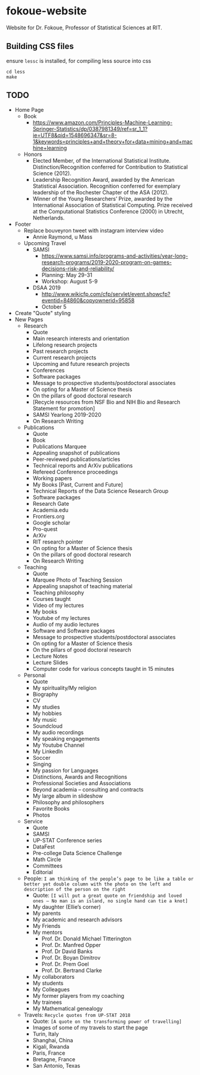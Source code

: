# fokoue-website

Website for Dr. Fokoue, Professor of Statistical Sciences at RIT.

## Building CSS files

ensure `lessc` is installed, for compiling less source into css

```
cd less
make
```

## TODO

- Home Page
	- Book
        - https://www.amazon.com/Principles-Machine-Learning-Springer-Statistics/dp/0387981349/ref=sr_1_1?ie=UTF8&qid=1548696347&sr=8-1&keywords=principles+and+theory+for+data+mining+and+machine+learning
	- Honors
		- Elected Member, of the International Statistical Institute. Distinction/Recognition conferred for Contribution to Statistical Science (2012).
		- Leadership Recognition Award, awarded by the American Statistical Association. Recognition conferred for exemplary leadership of the Rochester Chapter of the ASA (2012).
		- Winner of the Young Researchers’ Prize, awarded by the International Association of Statistical Computing. Prize received at the Computational Statistics Conference (2000) in Utrecht, Netherlands.
- Footer
	- Replace bouveyron tweet with instagram interview video
        - Annie Raymond, u Mass
	- Upcoming Travel
		- SAMSI
            - https://www.samsi.info/programs-and-activities/year-long-research-programs/2019-2020-program-on-games-decisions-risk-and-reliability/
        	- Planning: May 29-31
        	- Workshop: August 5-9
		- DSAA 2019
            - http://www.wikicfp.com/cfp/servlet/event.showcfp?eventid=84860&copyownerid=95858
        	- October 5
- Create "Quote" styling
- New Pages
	- Research
		- Quote
		- Main research interests and orientation
    	- Lifelong research projects
    	- Past research projects
    	- Current research projects
    	- Upcoming and future research projects
    	- Conferences
    	- Software packages
    	- Message to prospective students/postdoctoral associates
    	- On opting for a Master of Science thesis
    	- On the pillars of good doctoral research
    	- [Recycle resources from NSF Bio and NIH Bio and Research Statement for promotion]
    	- SAMSI Yearlong 2019-2020
    	- On Research Writing
	- Publications
		- Quote
		- Book
		- Publications Marquee
		- Appealing snapshot of publications
		- Peer-reviewed publications/articles
		- Technical reports and ArXiv publications
		- Refereed Conference proceedings
		- Working papers
		- My Books [Past, Current and Future]
		- Technical Reports of the Data Science Research Group
		- Software packages
		- Research Gate
		- Academia.edu
		- Frontiers.org
		- Google scholar
		- Pro-quest
		- ArXiv
		- RIT research pointer
		- On opting for a Master of Science thesis
		- On the pillars of good doctoral research
		- On Research Writing
	- Teaching
		- Quote
		- Marquee Photo of Teaching Session
        - Appealing snapshot of teaching material
        - Teaching philosophy
        - Courses taught
        - Video of my lectures
        - My books
        - Youtube of my lectures
        - Audio of my audio lectures
        - Software and Software packages
        - Message to prospective students/postdoctoral associates
        - On opting for a Master of Science thesis
        - On the pillars of good doctoral research
        - Lecture Notes
        - Lecture Slides
        - Computer code for various concepts taught in 15 minutes
	- Personal
		- Quote
		- My spirituality/My religion
		- Biography
		- CV
		- My studies
		- My hobbies
		- My music
		- Soundcloud
		- My audio recordings
		- My speaking engagements
		- My Youtube Channel
		- My LinkedIn
		- Soccer
		- Singing
		- My passion for Languages
		- Distinctions, Awards and Recognitions
		- Professional Societies and Associations
		- Beyond academia – consulting and contracts
		- My large album in slideshow
		- Philosophy and philosophers
		- Favorite Books
		- Photos
	- Service
		- Quote
		- SAMSI
        - UP-STAT Conference series
        - DataFest
        - Pre-college Data Science Challenge
        - Math Circle
        - Committees
        - Editorial
	- People: `I am thinking of the people’s page to be like a table or better yet double column with the photo on the left and description of the person on the right`
		- Quote: `[I will put a great quote on friendship and loved ones – No man is an island, no single hand can tie a knot]`
		- My daughter (Ellie’s corner)
        - My parents
        - My academic and research advisors
        - My Friends
        - My mentors
			- Prof. Dr. Donald Michael Titterington
			- Prof. Dr. Manfred Opper
			- Prof. Dr David Banks
			- Prof. Dr. Boyan Dimitrov
			- Prof. Dr. Prem Goel
			- Prof. Dr. Bertrand Clarke
		- My collaborators
        - My students
        - My Colleagues
        - My former players from my coaching
        - My trainees
        - My Mathematical genealogy
	- Travels: `Recycle quotes from UP-STAT 2018`
		- Quote: `[A quote on the transforming power of travelling]`
		- Images of some of my travels to start the page
        - Turin, Italy
        - Shanghai, China
        - Kigali, Rwanda
        - Paris, France
        - Bretagne, France
        - San Antonio, Texas
